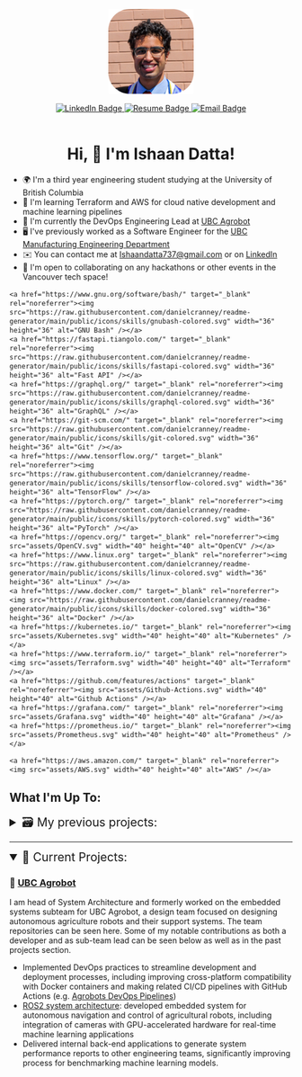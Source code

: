 <!----- Picture & Links ----->

<p id="profile-picture" align="center">
  <img width=30% src="assets/Profile Pic.png" alt="Profile Picture">
</p>

<div id="badges" align="center">
  <a href="https://www.linkedin.com/in/Ishaan-Datta/">
    <img src="https://img.shields.io/badge/LinkedIn-22242d?logo=linkedin&logoColor=white&style=for-the-badge" alt="LinkedIn Badge">
  </a>
  <!-- <a href="https://ishaandatta.me">
    <img src="https://img.shields.io/badge/Website-22242d?style=for-the-badge&logo=Google-chrome&logoColor=white" alt="Website Badge">
  </a> -->
  <a href="https://drive.google.com/file/d/14dE9cAQxtMRg0NSCIITK7-nGBQorym24/view?usp=drive_link">
    <img src="https://img.shields.io/badge/Resume-22242d?style=for-the-badge&logo=giphy&logoColor=white" alt="Resume Badge">
  </a>
  <a href="mailto:Ishaandatta737@gmail.com.com">
    <img src="https://img.shields.io/badge/Email-22242d?style=for-the-badge&logo=gmail&logoColor=white" alt="Email Badge">
  </a>
  </a>
</div>

<br/>

<!----- About Me ----->
<h1 align="center">Hi, 👋 I'm Ishaan Datta! </h1>

*   🌍  I'm a third year engineering student studying at the University of British Columbia
*   🧠  I'm learning Terraform and AWS for cloud native development and machine learning pipelines
*   🌱  I'm currently the DevOps Engineering Lead at [UBC Agrobot](https://ubcagrobot.com/)
*   🖥️   I've previously worked as a Software Engineer for the [UBC Manufacturing Engineering Department](https://manufacturing.engineering.ubc.ca/)
*   ✉️  You can contact me at [Ishaandatta737@gmail.com](mailto:Ishaandatta737@gmail.com) or on [LinkedIn](https://www.linkedin.com/in/ishaan-datta/)
*   🤝  I'm open to collaborating on any hackathons or other events in the Vancouver tech space!

<!----- Skills:
--------------------------
<p align="center">
    <a href="https://www.python.org/" target="_blank" rel="noreferrer"><img src="https://raw.githubusercontent.com/danielcranney/readme-generator/main/public/icons/skills/python-colored.svg" width="36" height="36" alt="Python" /></a>
    <a href="https://go.dev/doc/" target="_blank" rel="noreferrer"><img src="https://raw.githubusercontent.com/danielcranney/readme-generator/main/public/icons/skills/go-colored.svg" width="36" height="36" alt="Go" /></a>
    <a href="https://docs.microsoft.com/en-us/cpp/?view=msvc-170" target="_blank" rel="noreferrer"><img src="https://raw.githubusercontent.com/danielcranney/readme-generator/main/public/icons/skills/cplusplus-colored.svg" width="36" height="36" alt="C++" /></a>
    <a href="https://docs.microsoft.com/en-us/dotnet/csharp/" target="_blank" rel="noreferrer"><img src="https://raw.githubusercontent.com/danielcranney/readme-generator/main/public/icons/skills/csharp-colored.svg" width="36" height="36" alt="C#" /></a>
    <a href="https://www.postgresql.org/" target="_blank" rel="noreferrer"><img src="https://raw.githubusercontent.com/danielcranney/readme-generator/main/public/icons/skills/postgresql-colored.svg" width="36" height="36" alt="PostgreSQL" /></a>
<!--     <a href="https://www.mysql.com/" target="_blank" rel="noreferrer"><img src="https://raw.githubusercontent.com/danielcranney/readme-generator/main/public/icons/skills/mysql-colored.svg" width="36" height="36" alt="MySQL" /></a> -->
    <a href="https://www.gnu.org/software/bash/" target="_blank" rel="noreferrer"><img src="https://raw.githubusercontent.com/danielcranney/readme-generator/main/public/icons/skills/gnubash-colored.svg" width="36" height="36" alt="GNU Bash" /></a>
    <a href="https://fastapi.tiangolo.com/" target="_blank" rel="noreferrer"><img src="https://raw.githubusercontent.com/danielcranney/readme-generator/main/public/icons/skills/fastapi-colored.svg" width="36" height="36" alt="Fast API" /></a>
    <a href="https://graphql.org/" target="_blank" rel="noreferrer"><img src="https://raw.githubusercontent.com/danielcranney/readme-generator/main/public/icons/skills/graphql-colored.svg" width="36" height="36" alt="GraphQL" /></a>
    <a href="https://git-scm.com/" target="_blank" rel="noreferrer"><img src="https://raw.githubusercontent.com/danielcranney/readme-generator/main/public/icons/skills/git-colored.svg" width="36" height="36" alt="Git" /></a>
    <a href="https://www.tensorflow.org/" target="_blank" rel="noreferrer"><img src="https://raw.githubusercontent.com/danielcranney/readme-generator/main/public/icons/skills/tensorflow-colored.svg" width="36" height="36" alt="TensorFlow" /></a>
    <a href="https://pytorch.org/" target="_blank" rel="noreferrer"><img src="https://raw.githubusercontent.com/danielcranney/readme-generator/main/public/icons/skills/pytorch-colored.svg" width="36" height="36" alt="PyTorch" /></a>
    <a href="https://opencv.org/" target="_blank" rel="noreferrer"><img src="assets/OpenCV.svg" width="40" height="40" alt="OpenCV" /></a>
    <a href="https://www.linux.org" target="_blank" rel="noreferrer"><img src="https://raw.githubusercontent.com/danielcranney/readme-generator/main/public/icons/skills/linux-colored.svg" width="36" height="36" alt="Linux" /></a>
    <a href="https://www.docker.com/" target="_blank" rel="noreferrer"><img src="https://raw.githubusercontent.com/danielcranney/readme-generator/main/public/icons/skills/docker-colored.svg" width="36" height="36" alt="Docker" /></a>
    <a href="https://kubernetes.io/" target="_blank" rel="noreferrer"><img src="assets/Kubernetes.svg" width="40" height="40" alt="Kubernetes" /></a>
    <a href="https://www.terraform.io/" target="_blank" rel="noreferrer"><img src="assets/Terraform.svg" width="40" height="40" alt="Terraform" /></a>
    <a href="https://github.com/features/actions" target="_blank" rel="noreferrer"><img src="assets/Github-Actions.svg" width="40" height="40" alt="Github Actions" /></a>
    <a href="https://grafana.com/" target="_blank" rel="noreferrer"><img src="assets/Grafana.svg" width="40" height="40" alt="Grafana" /></a>
    <a href="https://prometheus.io/" target="_blank" rel="noreferrer"><img src="assets/Prometheus.svg" width="40" height="40" alt="Prometheus" /></a>
<!--     <a href="https://code.visualstudio.com/" target="_blank" rel="noreferrer"><img src="https://raw.githubusercontent.com/danielcranney/readme-generator/main/public/icons/skills/visualstudiocode-colored.svg" width="36" height="36" alt="VS Code" /></a> -->
    <a href="https://aws.amazon.com/" target="_blank" rel="noreferrer"><img src="assets/AWS.svg" width="40" height="40" alt="AWS" /></a>
<!-- </p>  ----->

<h2>What I'm Up To: </h2>
<details>
  <summary style="font-size: 1.5em;">🗃️ My previous projects:</summary>

  ### ⚙️ [Undergraduate Research @ UBC](https://manufacturing.engineering.ubc.ca/)
  As an undergraduate research assistant at UBC, I worked to improve existing systems and implement multithreading for improving automation systems. Although none of the code or systems I have developed are public, here is a summary of my biggest accomplishments:
  - Improved concurrent database access/querying functionality for legacy SQLite database application by integrating multi-threaded architecture, increasing read and write throughput by 120%.
  - Configured dynamic Grafana dashboards to visualize system metrics from internal observability tools, yielding monthly savings of 112 person-hours by automating manual database queries.
  - Enhanced risk mitigation and error reporting measures by 80% through implementation of Prometheus monitoring and alerting system, ensuring consistent logging and reliable system performance.

  ### 🤖 [Github Notification System](https://github.com/Ishaan-Datta/Github-Notifier)
  - Queried RESTful and graphQL APIs using GoLang to allow users to receive notifications on alternate platforms upon receiving Webhook payloads, leading to 10% increase in response times.
  - Collaborated with other developers and leveraged object-oriented and asynchronous programming concepts to decrease memory usage by 50%.

  ### ☁️ [IBM DevOps Capstone Project](https://github.com/Ishaan-Datta/AWS-Deployment)
  - Developed infrastrucure-as-code templates on AWS via Terraform and automated deployments of service containers using Kubernetes and Helm to power a cloud-hosted movie recommendation website.

  ### 🐍 [Python Script Collection](https://github.com/Ishaan-Datta/Python-Scripts)
  - Created a collection of Python scripts for automating common tasks, including web scraping, data analysis, and file manipulation, saving 10 hours of manual work per week.

</details>

---

<details open> 
  <summary style="font-size: 1.5em;">📂 Current Projects:</summary>

  ### 🌿 [UBC Agrobot](https://ubcagrobot.com)
  I am head of System Architecture and formerly worked on the embedded systems subteam for UBC Agrobot, a design team focused on designing autonomous agriculture robots and their support systems. The team repositories can be seen here. Some of my notable contributions as both a developer and as sub-team lead can be seen below as well as in the past projects section.
  - Implemented DevOps practices to streamline development and deployment processes, including improving cross-platform compatibility with Docker containers and making related CI/CD pipelines with GitHub Actions (e.g. [Agrobots DevOps Pipelines](https://github.com/korih-dev/dev-containers))
  - [ROS2 system architecture](https://github.com/UBCAgroBot/AppliedAI): developed embedded system for autonomous navigation and control of agricultural robots, including integration of cameras with GPU-accelerated hardware for real-time machine learning applications
  - Delivered internal back-end applications to generate system performance reports to other engineering teams, significantly improving process for benchmarking machine learning models.


</details>
